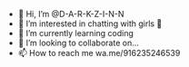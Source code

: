 - 👋 Hi, I’m @D-A-R-K-Z-I-N-N
- 👀 I’m interested in chatting with girls 👅
- 🌱 I’m currently learning coding
- 💞️ I’m looking to collaborate on...
- 📫 How to reach me wa.me/916235246539

<!---
D-A-R-K-Z-I-N-N/D-A-R-K-Z-I-N-N is a ✨ special ✨ repository because its `README.md` (this file) appears on your GitHub profile.
You can click the Preview link to take a look at your changes.
--->
